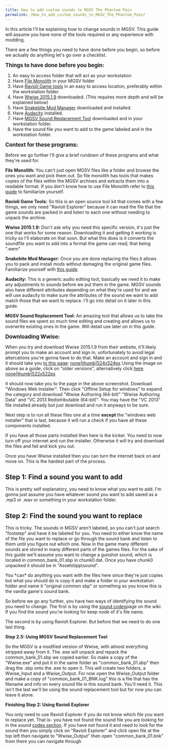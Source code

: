 ```yaml
---
title: How to add custom sounds to MGSV The Phantom Pain
permalink: /How_to_add_custom_sounds_to_MGSV_The_Phantom_Pain/
---
```


In this article I'll be explaining how to change sounds in MGSV. This
guide will assume you have none of the tools required or any experience
with modding.

There are a few things you need to have done before you begin, so before
we actually do anything let's go over a checklist.

**<big>Things to have done before you begin:</big>**

1.  An easy to access folder that will act as your workstation
2.  Have [File
    Monolith](https://www.nexusmods.com/metalgearsolidvtpp/mods/739?tab=description)
    in your MGSV folder
3.  Have [Ravioli Game
    tools](https://www.scampers.org/steve/sms/other.htm) in an easy to
    access location, preferably within the workstation folder.
4.  Have
    [Wwise 2015.1.9](https://www.audiokinetic.com/downloads/previous/)
    downloaded. (This requires more depth and will be explained below)
5.  Have [Snakebite Mod
    Manager](https://www.nexusmods.com/metalgearsolidvtpp/mods/106)
    downloaded and installed.
6.  Have [Audacity](https://www.audacityteam.org/) installed.
7.  Have [MGSV Sound Replacement
    Tool](https://www.nexusmods.com/metalgearsolidvtpp/mods/826)
    downloaded and in your workstation folder.
8.  Have the sound file you want to add to the game labeled and in the
    workstation folder.

**<big>Context for these programs:</big>**

Before we go further I'll give a brief rundown of these programs and
what they're used for.

**File Monolith:** You can't just open MGSV files like a folder and
browse the ones you want and pick them out. So file monolith has tools
that makes copies of the files within the MGSV archives and extracts
them into a readable format. If you don't know how to use File Monolith
refer to [this
guide](https://metalgearmodding.fandom.com/wiki/File_Monolith) to
familiarize yourself.

**Ravioli Game Tools:** So this is an open source tool kit that comes
with a few things, we only need "Ravioli Explorer" because it can read
the file that the game sounds are packed in and listen to each one
without needing to unpack the archive.

**Wwise 2015.1.9:** Don't ask why you need this specific version, it's
just the one that works for some reason. Downloading it and getting it
working is tricky so I'll elaborate on that soon. But what this does is
it converts the soundfile you want to add into a format the game can
read, that being ".wem"

**Snakebite Mod Manager:** Once you are done replacing the files it
allows you to pack and install mods without damaging the original game
files. Familiarize yourself with [this
guide](https://metalgearmodding.fandom.com/wiki/SnakeBite_Mod_Manager).

**Audacity:** This is a generic audio editing tool, basically we need it
to make any adjustments to sounds before we put them in the game. MGSV
sounds also have different attributes depending on what they're used for
and we will use audacity to make sure the attributes of the sound we
want to add match those that we want to replace. I'll go into detail on
it later in this guide.

**MGSV Sound Replacement Tool:** An amazing tool that allows us to take
the sound files we spent so much time editing and creating and allows us
to overwrite existing ones in the game. Will detail use later on in this
guide.

**<big>Downloading Wwise:</big>**

When you try and download Wwise 2015.1.9 from their website, it'll
likely prompt you to make an account and sign in, unfortunately to avoid
legal altercations you're gonna have to do that. Make an account and
sign in and it should take you [to this
page](https://www.audiokinetic.com/download/):
[none|thumb|524x524px](/File:Wwise_home_screen.png "wikilink") Using the
image on above as a guide, click on "older versions", alternatively
click [here](https://www.audiokinetic.com/downloads/previous/).
[none|thumb|522x522px](/File:Wwise_shit2.png "wikilink")

It should now take you to the page in the above screenshot. Download
"Windows Web Installer". Then click "Offline Setup for windows" to
expand the category and download "Wwise Authoring (64-bit)" "Wwise
Authoring Data" and "VC 2013 Redistributable (64-bit)". You may have the
"VC 2013" file installed already but just download and run it anyways to
be sure.

Next step is to run all these files one at a time **except** the
"windows web installer" that is last, because it will run a check if you
have all these components installed.

If you have all those parts installed then here is the kicker. You need
to now turn off your internet and run the installer. Otherwise it will
try and download the files and fail and kick you out.

Once you have Wwise installed then you can turn the internet back on and
move on. This is the hardest part of the process.

## **Step 1: Find a sound you want to add**

This is pretty self explanatory, you need to know what you want to add.
I'm gonna just assume you have whatever sound you want to add saved as a
.mp3 or .wav or something in your workstation folder.

## **Step 2: Find the sound you want to replace**

This is tricky. The sounds in MGSV aren't labeled, so you can't just
search "footstep" and have it be labeled for you. You need to either
know the name of the file you want to replace or go through the sound
bank and listen to them until you figure out which one. Now in the game
many different sounds are stored in many different parts of the games
files. For the sake of this guide we'll assume you want to change a
gunshot sound, which is located in common_bank_01.sbp in chunk0.dat.
Once you have chunk0 unpacked it should be in "Assets\\tpp\\sound".

You \*can\* do anything you want with the files here since they're just
copies but what you should do is copy it and make a folder in your
workstation folder and name it "original common sbp" or something so you
know this is the vanilla game's sound bank.

So before we go any further, you have two ways of identifying the sound
you need to change. The first is by using the [sound
codes](https://metalgearmodding.fandom.com/wiki/Sound_Codes?venotify=created)page
on the wiki. If you find the sound you're looking for keep node of it's
file name.

The second is by using Ravioli Explorer. But before that we need to do
one last thing.

**Step 2.5: Using MGSV Sound Replacement Tool**

So the MGSV is a modified version of Wwise, with almost everything
stripped away from it. The .exe will unpack and repack the
common_bank_01.sbp we copied earlier. So make a copy of the
"Wwise.exe" and put it in the same folder as "common_bank_01.sbp" then
drag the .sbp onto the .exe to open it. This will create two folders, a
Wwise_Input and a Wwise_Output. For now open the Wwise_Output folder
and make a copy of "common_bank_01_BNK.log" this is a file that has
the filename and info on every sound file in this sound bank. You'll
need it. This isn't the last we'll be using the sound replacement tool
but for now you can leave it alone.

**Finishing Step 2: Using Ravioli Explorer**

You only need to use Ravioli Explorer if you do not know which file you
want to replace yet. That is- you have not found the sound file you are
looking for in the sound [codes
section](https://metalgearmodding.fandom.com/wiki/Sound_Codes?venotify=created).
If you have not found it and need to look for the sound then you simply
click on "Ravioli Explorer" and click open file at the top left then
navigate to "Wwise_Output" then open "common_bank_01.bnk" from there
you can navigate through
